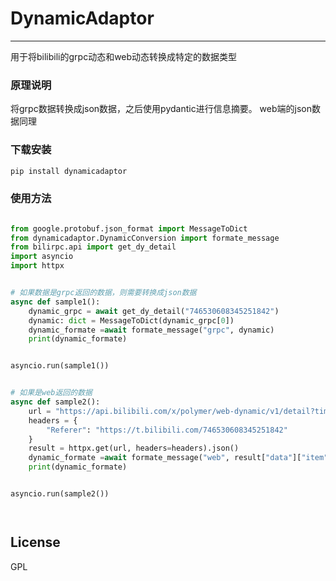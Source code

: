 
# DynamicAdaptor
-------------

用于将bilibili的grpc动态和web动态转换成特定的数据类型


### 原理说明
将grpc数据转换成json数据，之后使用pydantic进行信息摘要。
web端的json数据同理


### 下载安装
``` xml
pip install dynamicadaptor
```

### 使用方法

```python

from google.protobuf.json_format import MessageToDict
from dynamicadaptor.DynamicConversion import formate_message
from bilirpc.api import get_dy_detail
import asyncio
import httpx


# 如果数据是grpc返回的数据，则需要转换成json数据
async def sample1():
    dynamic_grpc = await get_dy_detail("746530608345251842")
    dynamic: dict = MessageToDict(dynamic_grpc[0])
    dynamic_formate =await formate_message("grpc", dynamic)
    print(dynamic_formate)


asyncio.run(sample1())


# 如果是web返回的数据
async def sample2():
    url = "https://api.bilibili.com/x/polymer/web-dynamic/v1/detail?timezone_offset=-480&id=746530608345251842"
    headers = {
        "Referer": "https://t.bilibili.com/746530608345251842"
    }
    result = httpx.get(url, headers=headers).json()
    dynamic_formate =await formate_message("web", result["data"]["item"])
    print(dynamic_formate)


asyncio.run(sample2())




```



## License
GPL
